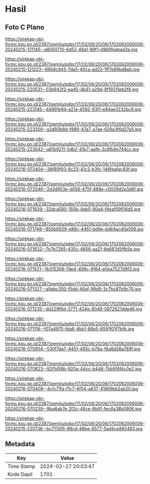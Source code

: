 # Hasil

## Foto C Plano

https://sirekap-obj-formc.kpu.go.id/2387/pemilu/pdpr/17/02/06/20/06/1702062006006-20240215-121145--a8050710-6d52-48a1-89f1-d966feabad3a.jpg

https://sirekap-obj-formc.kpu.go.id/2387/pemilu/pdpr/17/02/06/20/06/1702062006006-20240215-121223--66b8c945-7da5-40ca-ad22-1ff7e99bd8eb.jpg

https://sirekap-obj-formc.kpu.go.id/2387/pemilu/pdpr/17/02/06/20/06/1702062006006-20240215-220531--03b942f2-ea45-4b41-a29d-9f19311eb2f8.jpg

https://sirekap-obj-formc.kpu.go.id/2387/pemilu/pdpr/17/02/06/20/06/1702062006006-20240215-223145--44991e94-a21a-4592-93f1-e84ae3232bc9.jpg

https://sirekap-obj-formc.kpu.go.id/2387/pemilu/pdpr/17/02/06/20/06/1702062006006-20240215-223359--a2d93b8d-f889-47a7-a7ae-629a3f6d27a5.jpg

https://sirekap-obj-formc.kpu.go.id/2387/pemilu/pdpr/17/02/06/20/06/1702062006006-20240215-223542--a61b9211-5db2-41b7-aafb-3c6fb8e744cc.jpg

https://sirekap-obj-formc.kpu.go.id/2387/pemilu/pdpr/17/02/06/20/06/1702062006006-20240216-072404--38f80f93-8c23-41c2-b3fc-146feafac83f.jpg

https://sirekap-obj-formc.kpu.go.id/2387/pemilu/pdpr/17/02/06/20/06/1702062006006-20240216-072546--2d3d953e-d056-475f-888e-c0029d2e3d6f.jpg

https://sirekap-obj-formc.kpu.go.id/2387/pemilu/pdpr/17/02/06/20/06/1702062006006-20240216-071839--32dca580-150b-4eb5-80a4-f4eaf59f06d5.jpg

https://sirekap-obj-formc.kpu.go.id/2387/pemilu/pdpr/17/02/06/20/06/1702062006006-20240216-071748--850b6929-e89c-4451-bd9e-dd64acd0e559.jpg

https://sirekap-obj-formc.kpu.go.id/2387/pemilu/pdpr/17/02/06/20/06/1702062006006-20240216-071632--7e7b7285-435c-4656-aa21-8e687d5ffb5e.jpg

https://sirekap-obj-formc.kpu.go.id/2387/pemilu/pdpr/17/02/06/20/06/1702062006006-20240216-071521--1b315306-7de4-406c-9164-e0ea7527d9f3.jpg

https://sirekap-obj-formc.kpu.go.id/2387/pemilu/pdpr/17/02/06/20/06/1702062006006-20240216-071327--a9abc350-f5dd-46af-99d9-3c7bc87b9c70.jpg

https://sirekap-obj-formc.kpu.go.id/2387/pemilu/pdpr/17/02/06/20/06/1702062006006-20240216-071235--dd229f6d-3771-424e-8049-0972621dde46.jpg

https://sirekap-obj-formc.kpu.go.id/2387/pemilu/pdpr/17/02/06/20/06/1702062006006-20240216-071116--f07a4975-fda6-4bb1-86e5-8591f01f7bfb.jpg

https://sirekap-obj-formc.kpu.go.id/2387/pemilu/pdpr/17/02/06/20/06/1702062006006-20240216-070954--530f7da7-4451-495c-b78a-f8a8d38a789f.jpg

https://sirekap-obj-formc.kpu.go.id/2387/pemilu/pdpr/17/02/06/20/06/1702062006006-20240216-070823--92f1d58b-920a-44cc-b446-7bb5f6f4c0e2.jpg

https://sirekap-obj-formc.kpu.go.id/2387/pemilu/pdpr/17/02/06/20/06/1702062006006-20240216-070408--4cfc71fa-f1c7-4f04-a837-41869bb2ab20.jpg

https://sirekap-obj-formc.kpu.go.id/2387/pemilu/pdpr/17/02/06/20/06/1702062006006-20240216-070239--9ba6ab7e-2f2c-46ce-8b91-fec4a38b0906.jpg

https://sirekap-obj-formc.kpu.go.id/2387/pemilu/pdpr/17/02/06/20/06/1702062006006-20240215-220736--bc717d15-98cd-46be-8577-5ad4ce860483.jpg


## Metadata

| Key        | Value               |
| ---------- | ------------------- |
| Time Stamp | 2024-02-27 20:03:47 |
| Kode Dapil | 1701                |



